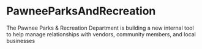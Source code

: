 # PawneeParksAndRecreation
The Pawnee Parks &amp; Recreation Department is building a new internal tool to help manage relationships with vendors, community members, and local businesses
